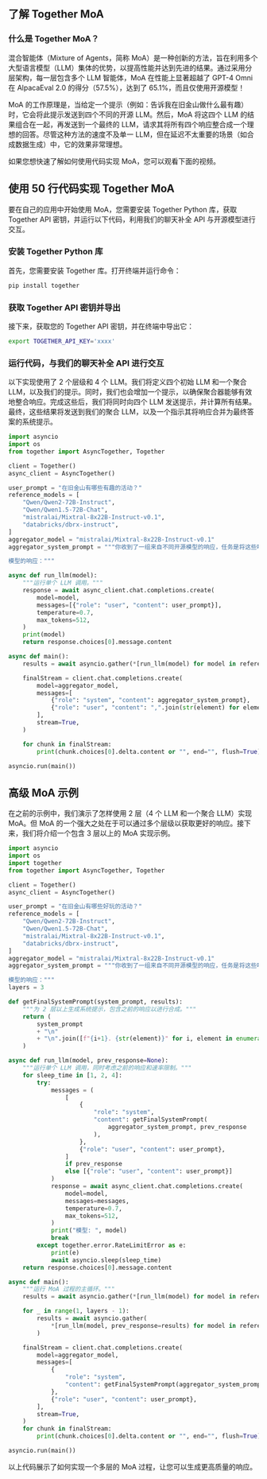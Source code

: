 ## 了解 Together MoA

### 什么是 Together MoA？
混合智能体（Mixture of Agents，简称 MoA）是一种创新的方法，旨在利用多个大型语言模型（LLM）集体的优势，以提高性能并达到先进的结果。通过采用分层架构，每一层包含多个 LLM 智能体，MoA 在性能上显著超越了 GPT-4 Omni 在 AlpacaEval 2.0 的得分（57.5%），达到了 65.1%，而且仅使用开源模型！

MoA 的工作原理是，当给定一个提示（例如：告诉我在旧金山做什么最有趣）时，它会将此提示发送到四个不同的开源 LLM。然后，MoA 将这四个 LLM 的结果组合在一起，再发送到一个最终的 LLM，请求其将所有四个响应整合成一个理想的回答。尽管这种方法的速度不及单一 LLM，但在延迟不太重要的场景（如合成数据生成）中，它的效果非常理想。

如果您想快速了解如何使用代码实现 MoA，您可以观看下面的视频。

## 使用 50 行代码实现 Together MoA
要在自己的应用中开始使用 MoA，您需要安装 Together Python 库，获取 Together API 密钥，并运行以下代码，利用我们的聊天补全 API 与开源模型进行交互。

### 安装 Together Python 库
首先，您需要安装 Together 库。打开终端并运行命令：
```bash
pip install together
```

### 获取 Together API 密钥并导出
接下来，获取您的 Together API 密钥，并在终端中导出它：
```bash
export TOGETHER_API_KEY='xxxx'
```

### 运行代码，与我们的聊天补全 API 进行交互
以下实现使用了 2 个层级和 4 个 LLM。我们将定义四个初始 LLM 和一个聚合 LLM，以及我们的提示。同时，我们也会增加一个提示，以确保聚合器能够有效地整合响应。完成这些后，我们将同时向四个 LLM 发送提示，并计算所有结果。最终，这些结果将发送到我们的聚合 LLM，以及一个指示其将响应合并为最终答案的系统提示。

```python
import asyncio
import os
from together import AsyncTogether, Together

client = Together()
async_client = AsyncTogether()

user_prompt = "在旧金山有哪些有趣的活动？"
reference_models = [
    "Qwen/Qwen2-72B-Instruct",
    "Qwen/Qwen1.5-72B-Chat",
    "mistralai/Mixtral-8x22B-Instruct-v0.1",
    "databricks/dbrx-instruct",
]
aggregator_model = "mistralai/Mixtral-8x22B-Instruct-v0.1"
aggregator_system_prompt = """你收到了一组来自不同开源模型的响应，任务是将这些响应合成一个高质量的回复。请仔细评估这些响应，辨别其中可能存在的偏见或错误。确保你的回应不仅仅是重复这些答案，而是提供一个经过提炼、准确和全面的回复。请确保你的回答结构清晰、连贯，并符合最高的准确性和可靠性标准。

模型的响应："""

async def run_llm(model):
    """运行单个 LLM 调用。"""
    response = await async_client.chat.completions.create(
        model=model,
        messages=[{"role": "user", "content": user_prompt}],
        temperature=0.7,
        max_tokens=512,
    )
    print(model)
    return response.choices[0].message.content

async def main():
    results = await asyncio.gather(*[run_llm(model) for model in reference_models])

    finalStream = client.chat.completions.create(
        model=aggregator_model,
        messages=[
            {"role": "system", "content": aggregator_system_prompt},
            {"role": "user", "content": ",".join(str(element) for element in results)},
        ],
        stream=True,
    )

    for chunk in finalStream:
        print(chunk.choices[0].delta.content or "", end="", flush=True)

asyncio.run(main())
```

## 高级 MoA 示例
在之前的示例中，我们演示了怎样使用 2 层（4 个 LLM 和一个聚合 LLM）实现 MoA。但 MoA 的一个强大之处在于可以通过多个层级以获取更好的响应。接下来，我们将介绍一个包含 3 层以上的 MoA 实现示例。

```python
import asyncio
import os
import together
from together import AsyncTogether, Together

client = Together()
async_client = AsyncTogether()

user_prompt = "在旧金山有哪些好玩的活动？"
reference_models = [
    "Qwen/Qwen2-72B-Instruct",
    "Qwen/Qwen1.5-72B-Chat",
    "mistralai/Mixtral-8x22B-Instruct-v0.1",
    "databricks/dbrx-instruct",
]
aggregator_model = "mistralai/Mixtral-8x22B-Instruct-v0.1"
aggregator_system_prompt = """你收到了一组来自不同开源模型的响应，任务是将这些响应合成一个高质量的回复。请仔细评估这些响应，辨别其中可能存在的偏见或错误。确保你的回应不仅仅是重复这些答案，而是提供一个经过提炼、准确和全面的回复。请确保你的回答结构清晰、连贯，并符合最高的准确性和可靠性标准。

模型的响应："""
layers = 3

def getFinalSystemPrompt(system_prompt, results):
    """为 2 层以上生成系统提示，包含之前的响应以进行合成。"""
    return (
        system_prompt
        + "\n"
        + "\n".join([f"{i+1}. {str(element)}" for i, element in enumerate(results)])
    )

async def run_llm(model, prev_response=None):
    """运行单个 LLM 调用，同时考虑之前的响应和速率限制。"""
    for sleep_time in [1, 2, 4]:
        try:
            messages = (
                [
                    {
                        "role": "system",
                        "content": getFinalSystemPrompt(
                            aggregator_system_prompt, prev_response
                        ),
                    },
                    {"role": "user", "content": user_prompt},
                ]
                if prev_response
                else [{"role": "user", "content": user_prompt}]
            )
            response = await async_client.chat.completions.create(
                model=model,
                messages=messages,
                temperature=0.7,
                max_tokens=512,
            )
            print("模型: ", model)
            break
        except together.error.RateLimitError as e:
            print(e)
            await asyncio.sleep(sleep_time)
    return response.choices[0].message.content

async def main():
    """运行 MoA 过程的主循环。"""
    results = await asyncio.gather(*[run_llm(model) for model in reference_models])

    for _ in range(1, layers - 1):
        results = await asyncio.gather(
            *[run_llm(model, prev_response=results) for model in reference_models]
        )

    finalStream = client.chat.completions.create(
        model=aggregator_model,
        messages=[
            {
                "role": "system",
                "content": getFinalSystemPrompt(aggregator_system_prompt, results),
            },
            {"role": "user", "content": user_prompt},
        ],
        stream=True,
    )
    for chunk in finalStream:
        print(chunk.choices[0].delta.content or "", end="", flush=True)

asyncio.run(main())
```

以上代码展示了如何实现一个多层的 MoA 过程，让您可以生成更高质量的响应。